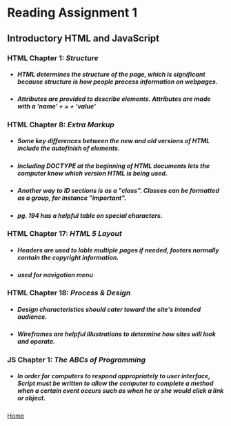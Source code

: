 # Reading Assignment 1
## Introductory HTML and JavaScript

### HTML Chapter 1: *Structure*

- ##### HTML determines the structure of the page, which is significant because structure is how people process information on webpages.

- ##### Attributes are provided to describe elements. Attributes are made with a 'name' + = + 'value'

### HTML Chapter 8: *Extra Markup*

- ##### Some key differences between the new and old versions of HTML include the autofinish of elements.

- ##### Including DOCTYPE at the beginning of HTML documents lets the computer know which version HTML is being used.

- ##### Another way to ID sections is as a "class". Classes can be formatted as a group, for instance "important".

- ##### pg. 194 has a helpful table on special characters.

### HTML Chapter 17: *HTML 5 Layout*

- ##### Headers are used to lable multiple pages if needed, footers normally contain the copyright information.

- ##### <n></n> used for navigation menu

### HTML Chapter 18: *Process & Design*

- ##### Design characteristics should cater toward the site's intended audience.

- ##### Wireframes are helpful illustrations to determine how sites will look and operate.

### JS Chapter 1: *The ABCs of Programming*

- ##### In order for computers to respond appropriately to user interface, Script must be written to allow the computer to complete a method when a certain event occurs such as when he or she would click a link or object.


[Home](README.md) 